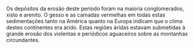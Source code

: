 ﻿Os depósitos da erosão deste período foram na  maioria conglomerados, xisto e arenito. O gesso e as camadas vermelhas em todas estas sedimentações tanto na América quanto na Europa indicam que o clima destes continentes era árido. Estas regiões áridas estavam submetidas à grande erosão dos violentas e periódicos aguaceiros sobre as montanhas circundantes.